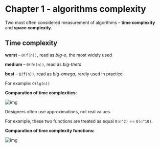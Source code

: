 # Chapter 1 - algorithms complexity

Two most often considered measurement of algorithms – **time complexity** and **space complexity**.

## Time complexity

**worst** – ```O(f(n))```, read as _big-o_, the most widely used

**medium** – ```Θ(fn(n))```, read as _big-theta_

**best** – ```Ω(f(n))```, read as _big-omega_, rarely used in practice

For example:  ```O(lg(n))```

**Comparation of time complexities:**

![img](http://3.bp.blogspot.com/-2LIuuPw6s7U/VjNdKJe9NpI/AAAAAAAAAB8/hs-VgNQmyVY/s1600/Best_Worst_Avg.jpg "asdf")

Designers often use approximations, not real values.

For example, these two functions are treated as equal ```O(n^2)``` == ```O(n^10)```.

**Comparation of time complexity functions:**

![img](https://therecyclebin.files.wordpress.com/2008/05/time-complexity.png)
